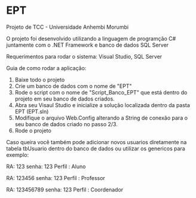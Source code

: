 # EPT
Projeto de TCC - Universidade Anhembi Morumbi

O projeto foi desenvolvido utilizando a linguagem de programção C# juntamente com o .NET Framework e banco de dados SQL Server

Requerimentos para rodar o sistema: 
Visual Studio,
SQL Server

Guia de como rodar a aplicação:

1. Baixe todo o projeto
2. Crie um banco de dados com o nome de "EPT"
3. Rode o script com o nome de "Script_Banco_EPT" que está dentro do projeto em seu banco de dados criados.
4. Abra seu Visaul Studio e inicialize a solução localizada dentro da pasta EPT (EPT.sln)
5. Modifique o arquivo Web.Config alterando a String de conexão para o seu banco de dados criado no passo 2/3.
6. Rode o projeto

Caso queira você também pode adicionar novos usuarios diretamente na tabela tbUsuario dentro do banco de dados ou utilizar os genericos para exemplo:

RA: 123
senha: 123
Perfil : Aluno

RA: 123456
senha: 123
Perfil : Professor

RA: 123456789
senha: 123
Perfil : Coordenador
